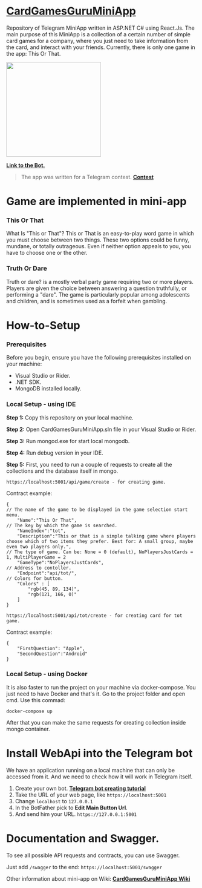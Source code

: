 # [CardGamesGuruMiniApp](https://t.me/CardGamesGuru_Bot)
Repository of Telegram MiniApp written in ASP.NET C# using React.Js.
The main purpose of this MiniApp is a collection of a certain number of simple card games for a company, where you just need to take information from the card, and interact with your friends. Currently, there is only one game in the app: This Or That.

<img src="https://github.com/Alkamal30/CardGamesGuruMiniApp/assets/111704140/44bd7204-4e9b-4bfd-8342-75fa132a56ba" width="250">

**[Link to the Bot.](https://t.me/CardGamesGuru_Bot)**

> The app was written for a Telegram contest.  **[Contest](https://t.me/contest/327)**

# Game are implemented in mini-app
### This Or That
What Is "This or That"? This or That is an easy-to-play word game in which you must choose between two things. These two options could be funny, mundane, or totally outrageous. Even if neither option appeals to you, you have to choose one or the other.

### Truth Or Dare
Truth or dare? is a mostly verbal party game requiring two or more players. Players are given the choice between answering a question truthfully, or performing a "dare". The game is particularly popular among adolescents and children, and is sometimes used as a forfeit when gambling.

# How-to-Setup

### Prerequisites
Before you begin, ensure you have the following prerequisites installed on your machine:

- Visual Studio or Rider.
- .NET SDK.
- MongoDB installed locally.

### Local Setup - using IDE
**Step 1:** Copy this repository on your local machine.

**Step 2:** Open CardGamesGuruMiniApp.sln file in your Visual Studio or Rider.

**Step 3:** Run mongod.exe for start local mongodb.

**Step 4:** Run debug version in your IDE.

**Step 5:** First, you need to run a couple of requests to create all the collections and the database itself in mongo.

``https://localhost:5001/api/game/create - for creating game.``

Contract example:
```
{
// The name of the game to be displayed in the game selection start menu.
    "Name":"This Or That",
// The key by which the game is searched.
    "NameIndex":"tot", 
    "Description":"This or that is a simple talking game where players choose which of two items they prefer. Best for: A small group, maybe even two players only.",
// The type of game. Can be: None = 0 (default), NoPlayersJustCards = 1, MultiPlayerGame = 2
    "GameType":"NoPlayersJustCards",
// Address to contoller.
    "Endpoint":"api/tot/",
// Colors for button.
    "Colors" : [ 
        "rgb(45, 89, 134)",
        "rgb(121, 166, 0)"
    ]
}
```

``https://localhost:5001/api/tot/create - for creating card for tot game.``

Contract example:
```
{
    "FirstQuestion": "Apple",
    "SecondQuestion":"Android"
}
```
### Local Setup - using Docker

It is also faster to run the project on your machine via docker-compose. You just need to have Docker and that's it.
Go to the project folder and open cmd. 
Use this commad:

``docker-compose up``

After that you can make the same requests for creating collection inside mongo container.

# Install WebApi into the Telegram bot

We have an application running on a local machine that can only be accessed from it. And we need to check how it will work in Telegram itself.

1. Create your own bot. **[Telegram bot creating tutorial](https://core.telegram.org/bots)** 
2. Take the URL of your web page, like ``https://localhost:5001``
3. Change ``localhost`` to ``127.0.0.1``
4. In the BotFather pick to **Edit Main Button Url**.
5. And send him your URL. ``https://127.0.0.1:5001``

# Documentation and Swagger.
To see all possible API requests and contracts, you can use Swagger.

Just add ``/swagger`` to the end: ``https://localhost:5001/swagger``

Other information about mini-app on Wiki: **[CardGamesGuruMiniApp Wiki](https://github.com/Alkamal30/CardGamesGuruMiniApp/wiki)** 
